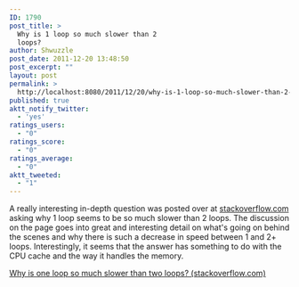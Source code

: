 ```yaml
---
ID: 1790
post_title: >
  Why is 1 loop so much slower than 2
  loops?
author: Shwuzzle
post_date: 2011-12-20 13:48:50
post_excerpt: ""
layout: post
permalink: >
  http://localhost:8080/2011/12/20/why-is-1-loop-so-much-slower-than-2-loops/
published: true
aktt_notify_twitter:
  - 'yes'
ratings_users:
  - "0"
ratings_score:
  - "0"
ratings_average:
  - "0"
aktt_tweeted:
  - "1"
---
```

A really interesting in-depth question was posted over at <a href="Why is one loop so much slower than two loops?">stackoverflow.com</a> asking why 1 loop seems to be so much slower than 2 loops. The discussion on the page goes into great and interesting detail on what's going on behind the scenes and why there is such a decrease in speed between 1 and 2+ loops. Interestingly, it seems that the answer has something to do with the CPU cache and the way it handles the memory.

<a href="http://stackoverflow.com/questions/8547778/why-is-one-loop-so-much-slower-than-two-loops?newsletter=1&amp;nlcode=28896|09f2">Why is one loop so much slower than two loops? (stackoverflow.com)</a>